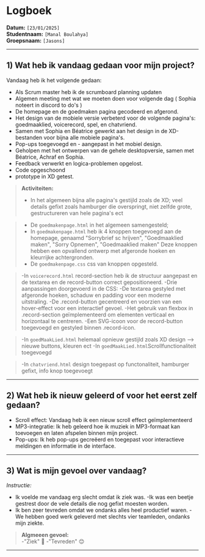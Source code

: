 # Logboek

**Datum:** `[23/01/2025]`  
**Studentnaam:** `[Manal Boulahya]`  
**Groepsnaam:** `[Jasons]`

---

## 1) Wat heb ik vandaag gedaan voor mijn project?

Vandaag heb ik het volgende gedaan:
- Als Scrum master heb ik de scrumboard planning updaten
- Algemen meeting met wat we moeten doen voor volgende dag ( Sophia noteert in discord to do's ) 
- De homepage en de goedmaken pagina gecodeerd en afgerond.
- Het design van de mobiele versie verbeterd voor de volgende pagina's: goedmaaklied, voicerecord, spel, en chatvriend.
- Samen met Sophia en Béatrice gewerkt aan het design in de XD-bestanden voor bijna alle mobiele pagina's. 
- Pop-ups toegevoegd en - aangepast in het mobiel design.
- Geholpen met het ontwerpen van de gehele desktopversie, samen met Béatrice, Achraf en Sophia.
- Feedback verwerkt en logica-problemen opgelost.
- Code opgeschoond
- prototype in XD getest.



> **Activiteiten:**  
> - In het algemeen bijna alle pagina's gestijld zoals de XD; veel details gefixt zoals hamburger die overspringt, niet zelfde grote, gestructureren van hele pagina's ect

> - De `goedmakenpage.html` in het algemeen samengesteld; 
> - In `goedmakenpage.html` heb ik 4 knoppen toegevoegd aan de homepage, genaamd "Sorrybrief sc hrijven",  "Goedmaaklied maken", "Sorry Opnemen", "Goedmaaklied maken"  Deze knoppen hebben een opvallend ontwerp met afgeronde hoeken en kleurrijke achtergronden.
> - De `goedmakenpage.css` css van knoppen opgesteld. 

> -In `voicerecord.html` record-section heb ik de structuur aangepast en de textarea en de record-button correct gepositioneerd.
> -Drie aanpassingen doorgevoerd in de CSS:
> -De textarea gestyled met afgeronde hoeken, schaduw en padding voor een moderne uitstraling.
> -De .record-button gecentreerd en voorzien van een hover-effect voor een interactief gevoel.
> -Het gebruik van flexbox in .record-section geïmplementeerd om elementen verticaal en horizontaal te centreren.
> -Een SVG-icoon voor de record-button toegevoegd en gestyled binnen .record-icon.

> -In `goedMaakLied.html` helemaal opnieuw gestijld zoals XD design --> nieuwe buttons, kleuren ect 
> -In `goedMaakLied.html`Scrollfunctionaliteit toegevoegd 

> -In `chatvriend.html` design toegepast op functonaliteit, hamburger gefixt, info knop toegevoegt

---


## 2) Wat heb ik nieuw geleerd of voor het eerst zelf gedaan?

- Scroll effect: Vandaag heb ik een nieuw scroll effect geïmplementeerd 
- MP3-integratie: Ik heb geleerd hoe ik muziek in MP3-formaat kan toevoegen en laten afspelen binnen mijn project.
- Pop-ups: Ik heb pop-ups gecreëerd en toegepast voor interactieve meldingen en informatie in de interface.

---

## 3) Wat is mijn gevoel over vandaag?

*Instructie:*  
- Ik voelde me vandaag erg slecht omdat ik ziek was.
-Ik was een beetje gestrest door de vele details die nog gefixt moesten worden.
- Ik ben zeer tevreden omdat we ondanks alles heel productief waren.
-We hebben goed werk geleverd met slechts vier teamleden, ondanks mijn ziekte.


> **Algmeeen gevoel:**  
> -"Ziek" 🤒
> -"Tevreden" 😊

---


